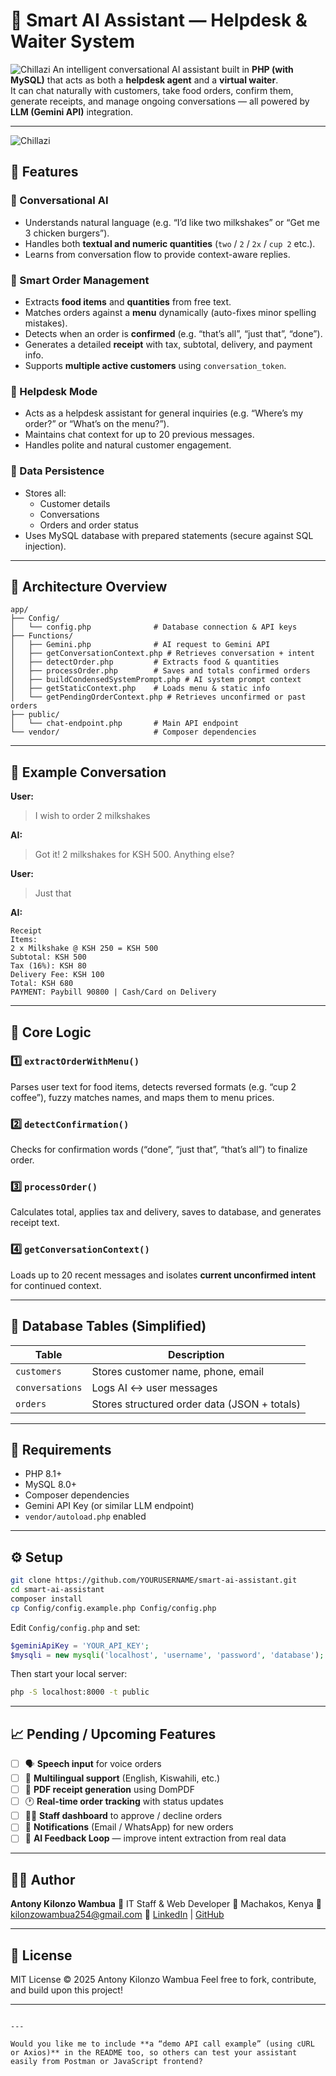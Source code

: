 
# 🤖 Smart AI Assistant — Helpdesk & Waiter System
 ![Chillazi](screenshots/homepage.png)
An intelligent conversational AI assistant built in **PHP (with MySQL)** that acts as both a **helpdesk agent** and a **virtual waiter**.  
It can chat naturally with customers, take food orders, confirm them, generate receipts, and manage ongoing conversations — all powered by **LLM (Gemini API)** integration.

---
 ![Chillazi](screenshots/chatpanel.png)
## 🚀 Features

### 🧠 Conversational AI
- Understands natural language (e.g. “I’d like two milkshakes” or “Get me 3 chicken burgers”).
- Handles both **textual and numeric quantities** (`two` / `2` / `2x` / `cup 2` etc.).
- Learns from conversation flow to provide context-aware replies.

### 🍔 Smart Order Management
- Extracts **food items** and **quantities** from free text.
- Matches orders against a **menu** dynamically (auto-fixes minor spelling mistakes).
- Detects when an order is **confirmed** (e.g. “that’s all”, “just that”, “done”).
- Generates a detailed **receipt** with tax, subtotal, delivery, and payment info.
- Supports **multiple active customers** using `conversation_token`.

### 💬 Helpdesk Mode
- Acts as a helpdesk assistant for general inquiries (e.g. “Where’s my order?” or “What’s on the menu?”).
- Maintains chat context for up to 20 previous messages.
- Handles polite and natural customer engagement.

### 💾 Data Persistence
- Stores all:
  - Customer details  
  - Conversations  
  - Orders and order status  
- Uses MySQL database with prepared statements (secure against SQL injection).

---

## 🧩 Architecture Overview

```text
app/
├── Config/
│   └── config.php              # Database connection & API keys
├── Functions/
│   ├── Gemini.php              # AI request to Gemini API
│   ├── getConversationContext.php # Retrieves conversation + intent
│   ├── detectOrder.php         # Extracts food & quantities
│   ├── processOrder.php        # Saves and totals confirmed orders
│   ├── buildCondensedSystemPrompt.php # AI system prompt context
│   ├── getStaticContext.php    # Loads menu & static info
│   └── getPendingOrderContext.php # Retrieves unconfirmed or past orders
├── public/
│   └── chat-endpoint.php       # Main API endpoint
└── vendor/                     # Composer dependencies
````

---

## 🧮 Example Conversation

**User:**

> I wish to order 2 milkshakes

**AI:**

> Got it! 2 milkshakes for KSH 500. Anything else?

**User:**

> Just that

**AI:**

```
Receipt
Items:
2 x Milkshake @ KSH 250 = KSH 500
Subtotal: KSH 500
Tax (16%): KSH 80
Delivery Fee: KSH 100
Total: KSH 680
PAYMENT: Paybill 90800 | Cash/Card on Delivery
```

---

## 🧠 Core Logic

### 1️⃣ `extractOrderWithMenu()`

Parses user text for food items, detects reversed formats (e.g. “cup 2 coffee”), fuzzy matches names, and maps them to menu prices.

### 2️⃣ `detectConfirmation()`

Checks for confirmation words (“done”, “just that”, “that’s all”) to finalize order.

### 3️⃣ `processOrder()`

Calculates total, applies tax and delivery, saves to database, and generates receipt text.

### 4️⃣ `getConversationContext()`

Loads up to 20 recent messages and isolates **current unconfirmed intent** for continued context.

---

## 🧾 Database Tables (Simplified)

| Table           | Description                                  |
| --------------- | -------------------------------------------- |
| `customers`     | Stores customer name, phone, email           |
| `conversations` | Logs AI ↔ user messages                      |
| `orders`        | Stores structured order data (JSON + totals) |

---

## 🧱 Requirements

* PHP 8.1+
* MySQL 8.0+
* Composer dependencies
* Gemini API Key (or similar LLM endpoint)
* `vendor/autoload.php` enabled

---

## ⚙️ Setup

```bash
git clone https://github.com/YOURUSERNAME/smart-ai-assistant.git
cd smart-ai-assistant
composer install
cp Config/config.example.php Config/config.php
```

Edit `Config/config.php` and set:

```php
$geminiApiKey = 'YOUR_API_KEY';
$mysqli = new mysqli('localhost', 'username', 'password', 'database');
```

Then start your local server:

```bash
php -S localhost:8000 -t public
```

---

## 📈 Pending / Upcoming Features

* [ ] 🗣️ **Speech input** for voice orders
* [ ] 💬 **Multilingual support** (English, Kiswahili, etc.)
* [ ] 🧾 **PDF receipt generation** using DomPDF
* [ ] 🕐 **Real-time order tracking** with status updates
* [ ] 🧍‍♂️ **Staff dashboard** to approve / decline orders
* [ ] 🔔 **Notifications** (Email / WhatsApp) for new orders
* [ ] 🧩 **AI Feedback Loop** — improve intent extraction from real data

---

## 🧑‍💻 Author

**Antony Kilonzo Wambua**
💼 IT Staff & Web Developer
📍 Machakos, Kenya
📧 [kilonzowambua254@gmail.com](mailto:kilonzowambua254@gmail.com)
🔗 [LinkedIn](https://www.linkedin.com/in/antony-wambua-293459265/) | [GitHub](https://github.com/AKW254)

---

## 📝 License

MIT License © 2025 Antony Kilonzo Wambua
Feel free to fork, contribute, and build upon this project!

---

```

---

Would you like me to include **a “demo API call example” (using cURL or Axios)** in the README too, so others can test your assistant easily from Postman or JavaScript frontend?
```
